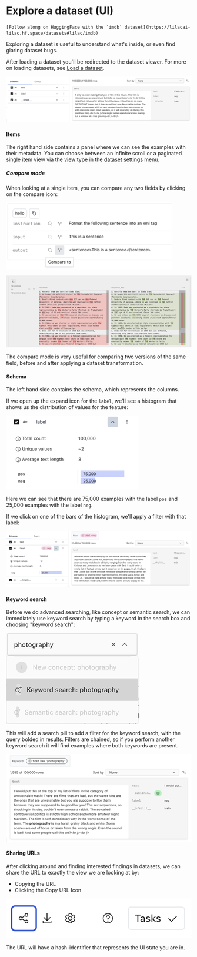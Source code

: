 # Explore a dataset (UI)

```{tip}
[Follow along on HuggingFace with the `imdb` dataset](https://lilacai-lilac.hf.space/datasets#lilac/imdb)
```

Exploring a dataset is useful to understand what's inside, or even find glaring dataset bugs.

After loading a dataset you'll be redirected to the dataset viewer. For more on loading datasets,
see [Load a dataset](./dataset_load.md).

<img src="../_static/dataset/dataset_explore.png"></img>

#### Items

The right hand side contains a panel where we can see the examples with their metadata. You can
choose between an infinite scroll or a paginated single item view via the
[view type](./dataset_configure.md#view-type) in the [dataset settings](./dataset_configure.md)
menu.

##### Compare mode

When looking at a single item, you can compare any two fields by clicking on the compare icon:

<img width=450 src="../_static/dataset/dataset_compare_button.png"></img>

<img src="../_static/dataset/dataset_diff.png"></img>

The compare mode is very useful for comparing two versions of the same field, before and after
applying a dataset transformation.

#### Schema

The left hand side contains the schema, which represents the columns.

If we open up the expand icon for the `label`, we'll see a histogram that shows us the distribution
of values for the feature:

<img width=360 src="../_static/dataset/dataset_stats.png"></img>

Here we can see that there are 75,000 examples with the label `pos` and 25,000 examples with the
label `neg`.

If we click on one of the bars of the histogram, we'll apply a filter with that label:

<img src="../_static/dataset/dataset_filter.png"></img>

#### Keyword search

Before we do advanced searching, like concept or semantic search, we can immediately use keyword
search by typing a keyword in the search box and choosing "keyword search":

<img width=360 src="../_static/dataset/dataset_keyword_search.png"></img>

This will add a search pill to add a filter for the keyword search, with the query bolded in
results. Filters are chained, so if you perform another keyword search it will find examples where
both keywords are present.

<img src="../_static/dataset/dataset_keyword_search_results.png"></img>

#### Sharing URLs

After clicking around and finding interested findings in datasets, we can share the URL to exactly
the view we are looking at by:

- Copying the URL
- Clicking the Copy URL Icon

<img src="../_static/dataset/dataset_copy_url_icon.png"></img>

The URL will have a hash-identifier that represents the UI state you are in.
